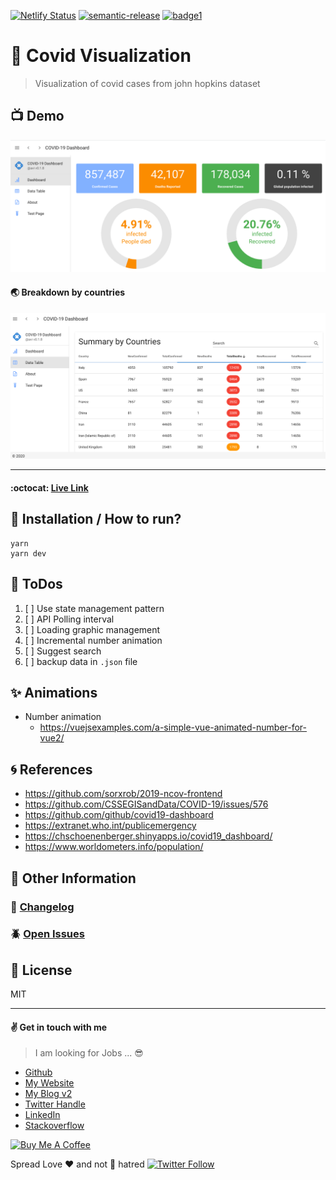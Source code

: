 [![Netlify Status](https://api.netlify.com/api/v1/badges/f262da87-9d4c-46ae-986e-57484e0abcff/deploy-status)](https://app.netlify.com/sites/clever-raman-f3dd02/deploys)
[![semantic-release](https://img.shields.io/badge/%20%20%F0%9F%93%A6%F0%9F%9A%80-semantic--release-e10079.svg)](https://github.com/semantic-release/semantic-release)
[![badge1][badge1-img]][link1]

[badge1-img]: https://img.shields.io/badge/avi-mehenwal-orange
[link1]: https://github.com/avimehenwal

# :open_file_folder: Covid Visualization

> Visualization of covid cases from john hopkins dataset

## :tv: Demo

![Home Screen](demo/home_screen.png)

#### :earth_asia: Breakdown by countries

![Country Breakdown](demo/country_breakdown.png)

---

#### :octocat: [Live Link](https://covid-visualization.netlify.app/)


## :wrench: Installation / How to run?

```
yarn
yarn dev
```

## :pushpin: ToDos

1. [ ] Use state management pattern
2. [ ] API Polling interval
3. [ ] Loading graphic management
4. [ ] Incremental number animation
5. [ ] Suggest search
6. [ ] backup data in `.json` file


## :sparkles: Animations

* Number animation
  * https://vuejsexamples.com/a-simple-vue-animated-number-for-vue2/


## :cyclone: References

* https://github.com/sorxrob/2019-ncov-frontend
* https://github.com/CSSEGISandData/COVID-19/issues/576
* https://github.com/github/covid19-dashboard
* https://extranet.who.int/publicemergency
* https://chschoenenberger.shinyapps.io/covid19_dashboard/
* https://www.worldometers.info/population/


## :paperclip: Other Information

### :date: [Changelog][changelog]

### :beetle: [Open Issues][issue]

## :herb: License

MIT

[url]: https://covid-visualization.netlify.app/
[issue]: https://github.com/avimehenwal/covid-visualization/issues
[changelog]: ./CHANGELOG.md

---


#### :v: Get in touch with me

> I am looking for Jobs ... :sunglasses:

* [Github](https://github.com/avimehenwal/)
* [My Website](https://avimehenwal.in)
* [My Blog v2](https://avimehenwal2.netlify.app/)
* [Twitter Handle](https://twitter.com/avimehenwal)
* [LinkedIn](https://in.linkedin.com/in/avimehenwal)
* [Stackoverflow](https://stackoverflow.com/users/1915935/avi-mehenwal)

<a href="https://www.buymeacoffee.com/F1j07cV" target="_blank"><img src="https://cdn.buymeacoffee.com/buttons/default-orange.png" alt="Buy Me A Coffee" style="height: 51px !important;width: 217px !important;" ></a>

 Spread Love :hearts: and not :no_entry_sign: hatred   [![Twitter Follow](https://img.shields.io/twitter/follow/avimehenwal.svg?style=social)](https://twitter.com/avimehenwal)